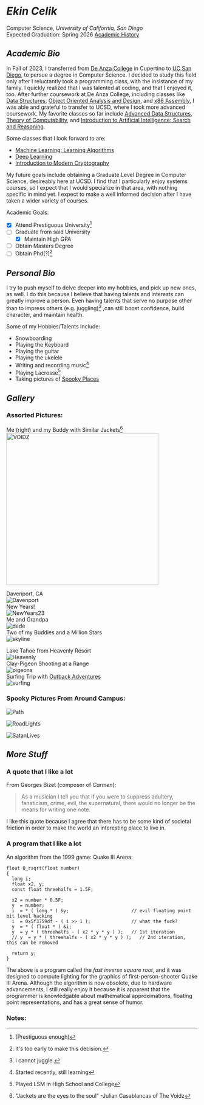 # _Ekin Celik_
Computer Science, _University of California, San Diego_  
Expected Graduation: Spring 2026
[Academic History](/academichistoryreviewpdf.pdf)

## _Academic Bio_
In Fall of 2023, I transferred from [De Anza College](https://www.deanza.edu/) in Cupertino to [UC San Diego](https://www.deanza.edu/), to persue a degree in Computer Science. I decided to study this field only after I reluctantly took a programming class, with the insistance of my family. I quickly realized that I was talented at coding, and that I enjoyed it, too. After further coursework at De Anza College, including classes like [Data Structures](https://www.deanza.edu/faculty/garbaceadelia/cis22c.html), [Object Oriented Analysis and Design](https://www.deanza.edu/schedule/class-details.html?crn=23076&y=2022&q=F), and [x86 Assembly](https://www.deanza.edu/faculty/nguyenclare/cis21ja.html), I was able and grateful to transfer to UCSD, where I took more advanced coursework. My favorite classes so far include [Advanced Data Structures](https://catalog.ucsd.edu/courses/CSE.html#cse100), [Theory of Computability](https://catalog.ucsd.edu/courses/CSE.html#cse105), and [Introduction to Artificial Intelligence: Search and Reasoning](https://catalog.ucsd.edu/courses/CSE.html#cse150b).  

Some classes that I look forward to are:
-  [Machine Learning: Learning Algorithms](https://catalog.ucsd.edu/courses/CSE.html#cse151a)
-  [Deep Learning](https://catalog.ucsd.edu/courses/CSE.html#cse151b)
-  [Introduction to Modern Cryptography](https://catalog.ucsd.edu/courses/CSE.html#cse107)

My future goals include obtaining a Graduate Level Degree in Computer Science, desireably here at UCSD. I find that I particularly enjoy systems courses, so I expect that I would specialize in that area, with nothing specific in mind yet. I expect to make a well informed decision after I have taken a wider variety of courses.

Academic Goals:
- [x] Attend Prestiguous University[^1]
- [ ] Graduate from said University
  - [x] Maintain High GPA
- [ ] Obtain Masters Degree
- [ ] Obtain Phd(?)[^2]

## _Personal Bio_
I try to push myself to delve deeper into my hobbies, and pick up new ones, as well. I do this because I believe that having talents and interests can greatly improve a person. Even having talents that serve no purpose other than to impress others (e.g. juggling)[^3] ,can still boost confidence, build character, and maintain health.

Some of my Hobbies/Talents Include:
- Snowboarding
- Playing the Keyboard
- Playing the guitar
- Playing the ukelele
- Writing and recording music[^4]
- Playing Lacrosse[^5]
- Taking pictures of [Spooky Places](https://e-celik.github.io/Ekin_Celik/#spooky-pictures-from-around-campus)

## _Gallery_

### Assorted Pictures:

Me (right) and my Buddy with Similar Jackets[^6]  
<img src="attachments/IMG_1198.JPG" alt="VOIDZ" width="400"/> 

Davenport, CA  
![Davenport](attachments/66640819213__98A65F64-E58E-4CF6-B66D-245BE0BC34DE.jpg)  
New Years!  
![NewYears23](attachments/IMG_0187.JPG)  
Me and Grandpa  
![dede](attachments/IMG_0789.JPG)  
Two of my Buddies and a Million Stars  
![skyline](attachments/IMG_0909.JPG)  
 
Lake Tahoe from Heavenly Resort  
![Heavenly](attachments/IMG_2665.jpg)  
Clay-Pigeon Shooting at a Range  
![pigeons](attachments/IMG_3383.jpg)  
Surfing Trip with [Outback Adventures](https://recreation.ucsd.edu/adventures/wilderness-orientation/)  
![surfing](attachments/PST00299_Original.jpg)


### Spooky Pictures From Around Campus:

![Path](Images/IMG_0962.jpg)

![RoadLights](Images/IMG_0968.JPG)

![SatanLives](Images/IMG_0941.JPG)


## _More Stuff_

### A quote that I like a lot
From Georges Bizet (composer of _Carmen_):
> As a musician I tell you that if you were to suppress adultery, fanaticism, crime, evil, the supernatural, there would no longer be the means for writing one note.

I like this quote because I agree that there has to be some kind of societal friction in order to make the world an interesting place to live in.  

### A program that I like a lot
An algorithm from the 1999 game: Quake III Arena:
```
float Q_rsqrt(float number)
{
  long i;
  float x2, y;
  const float threehalfs = 1.5F;

  x2 = number * 0.5F;
  y  = number;
  i  = * ( long * ) &y;                       // evil floating point bit level hacking
  i  = 0x5f3759df - ( i >> 1 );               // what the fuck?
  y  = * ( float * ) &i;
  y  = y * ( threehalfs - ( x2 * y * y ) );   // 1st iteration
  // y  = y * ( threehalfs - ( x2 * y * y ) );   // 2nd iteration, this can be removed

  return y;
}
```
The above is a program called the _fast inverse square root_, and it was designed to compute lighting for the graphics of first-person-shooter Quake III Arena. Although the algorithm is now obsolete, due to hardware advancements, I still really enjoy it because it is apparent that the programmer is knowledgable about mathematical approximations, floating point representations, and has a great sense of humor.


### Notes:
[^1]: (Prestiguous enough)
[^2]: It's too early to make this decision.
[^3]: I cannot juggle.
[^4]: Started recently, still learning
[^5]: Played LSM in High School and College
[^6]: "Jackets are the eyes to the soul" -Julian Casablancas of The Voidz
